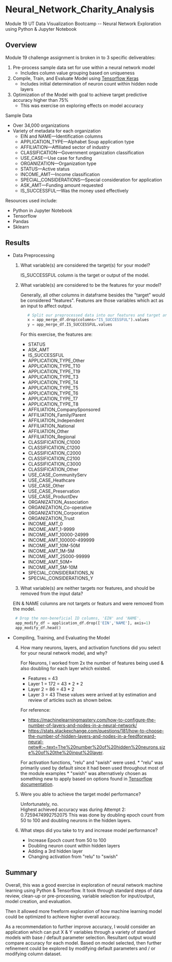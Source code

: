 # Neural_Network_Charity_Analysis
Module 19 UT Data Visualization Bootcamp -- Neural Network Exploration using Python &amp; Jupyter Notebook

<!-- The purpose of this analysis is well defined (4 pt) -->
## Overview

Module 19 challenge assignment is broken in to 3 specific deliverables:
1.  Pre-process sample data set for use within a neural network model
    * Includes column value grouping based on uniqueness
2.  Compile, Train, and Evaluate Model using [Tensorflow Keras](https://www.tensorflow.org/api_docs/python/tf/keras)
    * Includes initial determination of neuron count within hidden node layers
3.  Optimization of the Model with goal to achieve target predictive accuracy higher than 75%
    * This was exercise on exploring effects on model accuracy

Sample Data
* Over 34,000 organizations
* Variety of metadata for each organization
  * EIN and NAME—Identification columns
  * APPLICATION_TYPE—Alphabet Soup application type
  * AFFILIATION—Affiliated sector of industry
  * CLASSIFICATION—Government organization classification
  * USE_CASE—Use case for funding
  * ORGANIZATION—Organization type
  * STATUS—Active status
  * INCOME_AMT—Income classification
  * SPECIAL_CONSIDERATIONS—Special consideration for application
  * ASK_AMT—Funding amount requested
  * IS_SUCCESSFUL—Was the money used effectively
  
Resources used include:
  * Python in Jupyter Notebook
  * Tensorflow
  * Pandas
  * Sklearn

<!-- There is a bulleted list that answers all six questions (15 pt) -->
## Results

* Data Preprocessing
  
  1. What variable(s) are considered the target(s) for your model?
      
      IS_SUCCESSFUL column is the target or output of the model.

  2. What variable(s) are considered to be the features for your model?
      
      Generally, all other columns in dataframe besides the "target" would be considered "features".  Features are those variables which act as an input to affect output.  
      
      ``` Python
         # Split our preprocessed data into our features and target arrays
         x = app_merge_df.drop(columns="IS_SUCCESSFUL").values
         y = app_merge_df.IS_SUCCESSFUL.values
      ```
      
      For this exercise, the features are:
      * STATUS
      * ASK_AMT
      * IS_SUCCESSFUL
      * APPLICATION_TYPE_Other
      * APPLICATION_TYPE_T10
      * APPLICATION_TYPE_T19
      * APPLICATION_TYPE_T3
      * APPLICATION_TYPE_T4
      * APPLICATION_TYPE_T5
      * APPLICATION_TYPE_T6
      * APPLICATION_TYPE_T7
      * APPLICATION_TYPE_T8
      * AFFILIATION_CompanySponsored
      * AFFILIATION_Family/Parent
      * AFFILIATION_Independent
      * AFFILIATION_National
      * AFFILIATION_Other
      * AFFILIATION_Regional
      * CLASSIFICATION_C1000
      * CLASSIFICATION_C1200
      * CLASSIFICATION_C2000
      * CLASSIFICATION_C2100
      * CLASSIFICATION_C3000
      * CLASSIFICATION_Other
      * USE_CASE_CommunityServ
      * USE_CASE_Heathcare
      * USE_CASE_Other
      * USE_CASE_Preservation
      * USE_CASE_ProductDev
      * ORGANIZATION_Association
      * ORGANIZATION_Co-operative
      * ORGANIZATION_Corporation
      * ORGANIZATION_Trust
      * INCOME_AMT_0
      * INCOME_AMT_1-9999
      * INCOME_AMT_10000-24999
      * INCOME_AMT_100000-499999
      * INCOME_AMT_10M-50M
      * INCOME_AMT_1M-5M
      * INCOME_AMT_25000-99999
      * INCOME_AMT_50M+
      * INCOME_AMT_5M-10M
      * SPECIAL_CONSIDERATIONS_N
      * SPECIAL_CONSIDERATIONS_Y
      

  3. What variable(s) are neither targets nor features, and should be removed from the input data?
  
  EIN & NAME columns are not targets or featurs and were removed from the model.
  
  ``` Python
   # Drop the non-beneficial ID columns, 'EIN' and 'NAME'.
   app_modify_df = application_df.drop(['EIN','NAME'], axis=1)
   app_modify_df.head()
  ```

* Compiling, Training, and Evaluating the Model
  
  4. How many neurons, layers, and activation functions did you select for your neural network model, and why?
  
      For Neurons, I worked from 2x the number of features being used & also doubling for each layer which existed.
      * Features = 43
      * Layer 1 = 172 = 43 * 2 * 2
      * Layer 2 = 86 = 43 * 2
      * Layer 3 = 43 
      These values were arrived at by estimation and review of articles such as shown below.
  
      For reference:
      * https://machinelearningmastery.com/how-to-configure-the-number-of-layers-and-nodes-in-a-neural-network/
      * https://stats.stackexchange.com/questions/181/how-to-choose-the-number-of-hidden-layers-and-nodes-in-a-feedforward-neural-netw#:~:text=The%20number%20of%20hidden%20neurons,size%20of%20the%20input%20layer.

      For activation functions, "relu" and "swish" were used.
         * "relu" was primarily used by default since it had been used throughout most of the module examples
         * "swish" was alternatively chosen as something new to apply based on options found in [Tensorflow documentation](https://www.tensorflow.org/api_docs/python/tf/keras/activations).

  5. Were you able to achieve the target model performance?
      
      Unfortunately, no.  
      Highest achieved accuracy was during Attempt 2:  0.7259474992752075
      This was done by doubling epoch count from 50 to 100 and doubling neurons in the hidden layers.
  
  6. What steps did you take to try and increase model performance?
      
      * Increase Epoch count from 50 to 100
      * Doubling neuron count within hidden layers
      * Adding a 3rd hidden layer
      * Changing activation from "relu" to "swish"

<!-- Summarize the overall results of the deep learning model. 
Include a recommendation for how a different model could solve this classification problem, and explain your recommendation. 
There is a summary of the results (2 pt)
There is a recommendation on using a different model to solve the classification problem, and justification (3 pt)-->
## Summary

Overall, this was a good exercise in exploration of neural network machine learning using Python & Tensorflow.  It took through standard steps of data review, clean-up or pre-processing, variable selection for input/output, model creation, and evaluation.

Then it allowed more freeform exploration of how machine learning model could be optimized to achieve higher overall accuracy.

As a recommendation to further improve accuracy, I would consider an application which can put X & Y variables through a variety of standard models with base / default parameter selection.  Resultant output would compare accuracy for each model.  Based on model selected, then further refinement could be explored by modifying default parameters and / or modifying column dataset.
